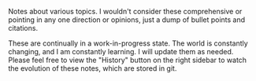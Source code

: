 Notes about various topics. I wouldn't consider these comprehensive or pointing in any one direction or opinions, just a dump of bullet points and citations.

These are continually in a work-in-progress state. The world is constantly changing, and I am constantly learning. I will update them as needed. Please feel free to view the "History" button on the right sidebar to watch the evolution of these notes, which are stored in git.